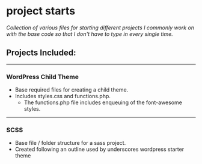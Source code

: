 # project starts

*Collection of various files for starting different projects I commonly work on with the base code so that I don't have to type in every single time.*

## Projects Included:
______
### WordPress Child Theme
* Base required files for creating a child theme. 
* Includes styles.css and functions.php. 
    * The functions.php file includes enqueuing of the font-awesome styles.
________
### SCSS
* Base file / folder structure for a sass project.
* Created following an outline used by underscores wordpress starter theme
